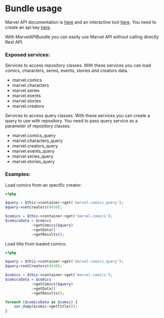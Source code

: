 Bundle usage
=============================
Marvel API documentation is [here](http://developer.marvel.com/documentation/getting_started) and an interactive tool
[here](http://developer.marvel.com/docs). You need to create an api key [here](https://developer.marvel.com/account).

With MarvelAPIBundle you can easily use Marvel API without calling directly Rest API.

### Exposed services:

Services to access repository classes. With these services you can load comics, characters, series, events, stories and
 creators data.

* marvel.comics
* marvel.characters
* marvel.series
* marvel.events
* marvel.stories
* marvel.creators

Services to access query classes. With these services you can create a query to use with repository. You need to
pass query service as a parameter of repository classes.

* marvel.comics_query
* marvel.characters_query
* marvel.creators_query
* marvel.events_query
* marvel.series_query
* marvel.stories_query

### Examples:

Load comics from an specific creator:

```php
<?php

$query = $this->container->get('marvel.comics_query');
$query->setCreators(4430);

$comics = $this->container->get('marvel.comics');
$comicsData = $comics
            ->getComics($query)
            ->getData()
            ->getResults();
```

Load title from loaded comics:

```php
<?php

$query = $this->container->get('marvel.comics_query');
$query->setCreators(4430);

$comics = $this->container->get('marvel.comics');
$comicsData = $comics
            ->getComics($query)
            ->getData()
            ->getResults();

foreach ($comicsData as $comic) {
    var_dump($comic->getTitle());
}
```